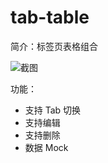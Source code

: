 # tab-table

简介：标签页表格组合

![截图](https://unpkg.com/@icedesign/tab-table-block/screenshot.png)

功能：

* 支持 Tab 切换
* 支持编辑
* 支持删除
* 数据 Mock
